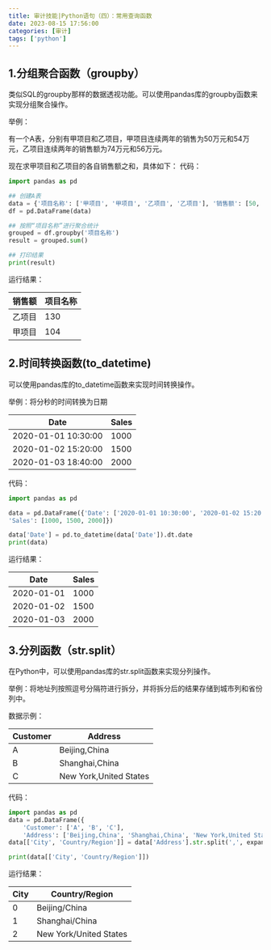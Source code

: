 ```yaml
---
title: 审计技能|Python语句（四）：常用查询函数
date: 2023-08-15 17:56:00
categories: [审计]
tags: ['python']
---
```

## 1.分组聚合函数（groupby）

类似SQL的groupby那样的数据透视功能。可以使用pandas库的groupby函数来实现分组聚合操作。

举例：

有一个A表，分别有甲项目和乙项目，甲项目连续两年的销售为50万元和54万元，乙项目连续两年的销售额为74万元和56万元。

现在求甲项目和乙项目的各自销售额之和，具体如下：
代码：
```python
import pandas as pd

## 创建A表
data = {'项目名称': ['甲项目', '甲项目', '乙项目', '乙项目'], '销售额': [50, 54, 74, 56]}
df = pd.DataFrame(data)

## 按照“项目名称”进行聚合统计
grouped = df.groupby('项目名称')
result = grouped.sum()

## 打印结果
print(result)
```

运行结果：

|销售额|项目名称|
|---|---|
|乙项目|130|
|甲项目|104|



## 2.时间转换函数(to_datetime)

可以使用pandas库的to_datetime函数来实现时间转换操作。

举例：将分秒的时间转换为日期

| Date | Sales |
|---|---|
| 2020-01-01 10:30:00 | 1000 |
| 2020-01-02 15:20:00 | 1500 |
| 2020-01-03 18:40:00 | 2000 |

代码：
```python
import pandas as pd

data = pd.DataFrame({'Date': ['2020-01-01 10:30:00', '2020-01-02 15:20:00', '2020-01-03 18:40:00'],
'Sales': [1000, 1500, 2000]})

data['Date'] = pd.to_datetime(data['Date']).dt.date
print(data)
```

运行结果：

| Date | Sales |
|---|---|
|2020-01-01|1000|
|2020-01-02|1500|
|2020-01-03|2000|



## 3.分列函数（str.split）

在Python中，可以使用pandas库的str.split函数来实现分列操作。

举例：将地址列按照逗号分隔符进行拆分，并将拆分后的结果存储到城市列和省份列中。

数据示例：

| Customer | Address |
|---|---|
| A | Beijing,China |
| B | Shanghai,China |
| C | New York,United States |

代码：
```python
import pandas as pd
data = pd.DataFrame({
    'Customer': ['A', 'B', 'C'],
    'Address': ['Beijing,China', 'Shanghai,China', 'New York,United States']})
data[['City', 'Country/Region']] = data['Address'].str.split(',', expand=True)

print(data[['City', 'Country/Region']])
```

运行结果：

|City|Country/Region|
|---|---|
|0| Beijing/China|
|1|Shanghai/China|
|2|New York/United States|
